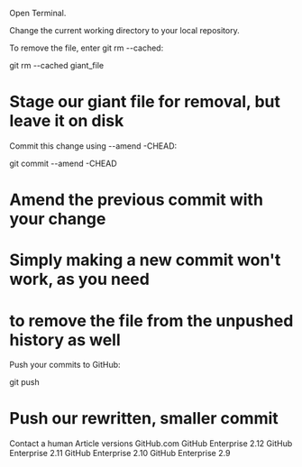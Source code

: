 Open Terminal.

Change the current working directory to your local repository.

To remove the file, enter git rm --cached:

git rm --cached giant_file
# Stage our giant file for removal, but leave it on disk
Commit this change using --amend -CHEAD:

git commit --amend -CHEAD
# Amend the previous commit with your change
# Simply making a new commit won't work, as you need
# to remove the file from the unpushed history as well
Push your commits to GitHub:

git push
# Push our rewritten, smaller commit
 Contact a human
Article versions
GitHub.com
GitHub Enterprise 2.12
GitHub Enterprise 2.11
GitHub Enterprise 2.10
GitHub Enterprise 2.9

